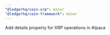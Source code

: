 ```yaml
---
"@ledgerhq/coin-xrp": minor
"@ledgerhq/coin-framework": minor
---
```


Add details property for XRP operations in Alpaca
